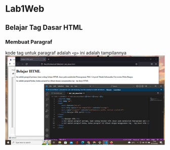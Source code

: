 # Lab1Web
## Belajar Tag Dasar HTML

### Membuat Paragraf 
kode tag untuk paragraf adalah `<p>`
ini adalah tampilannya
![gambar1](screenshot/ss1.png)